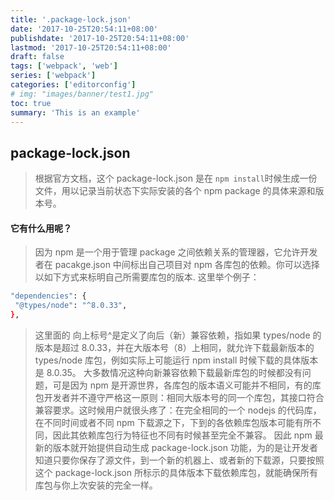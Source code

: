 ```yaml
---
title: '.package-lock.json'
date: '2017-10-25T20:54:11+08:00'
publishdate: '2017-10-25T20:54:11+08:00'
lastmod: '2017-10-25T20:54:11+08:00'
draft: false
tags: ['webpack', 'web']
series: ['webpack']
categories: ['editorconfig']
# img: "images/banner/test1.jpg"
toc: true
summary: 'This is an example'
---
```


## package-lock.json

> 根据官方文档，这个 package-lock.json 是在 `npm install`时候生成一份文件，用以记录当前状态下实际安装的各个 npm package 的具体来源和版本号。

#### 它有什么用呢？

> 因为 npm 是一个用于管理 package 之间依赖关系的管理器，它允许开发者在 pacakge.json 中间标出自己项目对 npm 各库包的依赖。你可以选择以如下方式来标明自己所需要库包的版本.
> 这里举个例子：

```bash
"dependencies": {
 "@types/node": "^8.0.33",
},
```

> 这里面的 向上标号^是定义了向后（新）兼容依赖，指如果 types/node 的版本是超过 8.0.33，并在大版本号（8）上相同，就允许下载最新版本的 types/node 库包，例如实际上可能运行 npm install 时候下载的具体版本是 8.0.35。
> 大多数情况这种向新兼容依赖下载最新库包的时候都没有问题，可是因为 npm 是开源世界，各库包的版本语义可能并不相同，有的库包开发者并不遵守严格这一原则：相同大版本号的同一个库包，其接口符合兼容要求。这时候用户就很头疼了：在完全相同的一个 nodejs 的代码库，在不同时间或者不同 npm 下载源之下，下到的各依赖库包版本可能有所不同，因此其依赖库包行为特征也不同有时候甚至完全不兼容。
> 因此 npm 最新的版本就开始提供自动生成 package-lock.json 功能，为的是让开发者知道只要你保存了源文件，到一个新的机器上、或者新的下载源，只要按照这个 package-lock.json 所标示的具体版本下载依赖库包，就能确保所有库包与你上次安装的完全一样。
